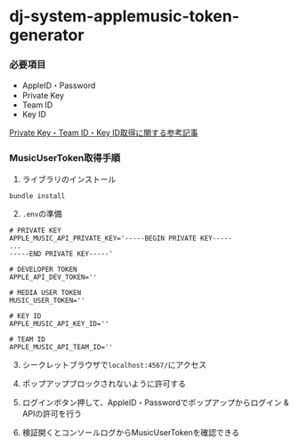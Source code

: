 # dj-system-applemusic-token-generator

### 必要項目
- AppleID・Password
- Private Key
- Team ID
- Key ID

[Private Key・Team ID・Key ID取得に関する参考記事](https://dev.classmethod.jp/articles/ios-11-apple-music-api-intro/)

### MusicUserToken取得手順
1. ライブラリのインストール
```
bundle install
```

2. `.env`の準備
```
# PRIVATE KEY
APPLE_MUSIC_API_PRIVATE_KEY='-----BEGIN PRIVATE KEY-----
...
-----END PRIVATE KEY-----'

# DEVELOPER TOKEN
APPLE_API_DEV_TOKEN=''

# MEDIA USER TOKEN
MUSIC_USER_TOKEN=''

# KEY ID
APPLE_MUSIC_API_KEY_ID=''

# TEAM ID
APPLE_MUSIC_API_TEAM_ID=''
```

3. シークレットブラウザで`localhost:4567/`にアクセス

4. ポップアップブロックされないように許可する

5. ログインボタン押して、AppleID・Passwordでポップアップからログイン & APIの許可を行う

6. 検証開くとコンソールログからMusicUserTokenを確認できる